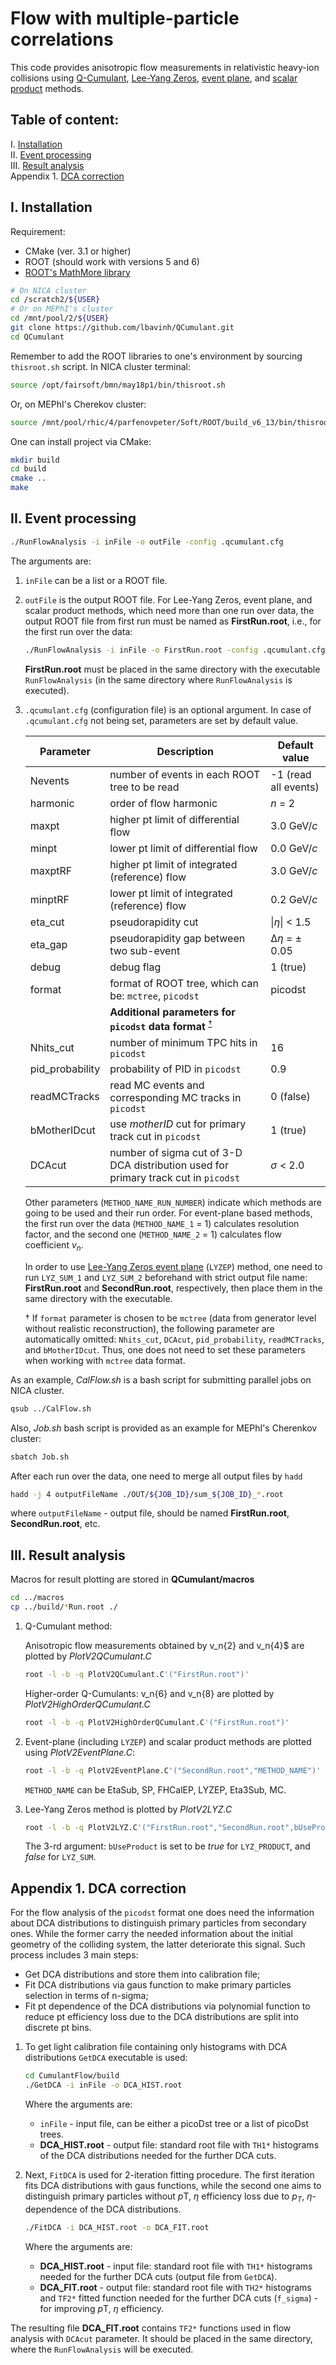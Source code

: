 # Flow with multiple-particle correlations

This code provides anisotropic flow measurements in relativistic heavy-ion collisions using
[Q-Cumulant](http://arxiv.org/abs/1010.0233),
[Lee-Yang Zeros](http://arxiv.org/abs/nucl-th/0402053),
[event plane](http://arxiv.org/abs/nucl-ex/9805001), and
[scalar product](http://arxiv.org/abs/0809.2949) methods.

## Table of content:

I. [Installation](#Installation) \
II. [Event processing](#EventProcessing) \
III. [Result analysis](#ResultAnalysis) \
Appendix 1. [DCA correction](#Append1)

## I. Installation <a name="Installation"></a>

Requirement: 
- CMake (ver. 3.1 or higher)
- ROOT (should work with versions 5 and 6)
- [ROOT's MathMore library](https://root.cern/manual/math/#mathmore-library)

```bash
# On NICA cluster
cd /scratch2/${USER}
# Or on MEPhI's cluster
cd /mnt/pool/2/${USER}
git clone https://github.com/lbavinh/QCumulant.git
cd QCumulant
```
Remember to add the ROOT libraries to one's environment by sourcing `thisroot.sh` script. In NICA cluster terminal:
```sh
source /opt/fairsoft/bmn/may18p1/bin/thisroot.sh
```
Or, on MEPhI's Cherekov cluster:
```sh
source /mnt/pool/rhic/4/parfenovpeter/Soft/ROOT/build_v6_13/bin/thisroot.sh
```

One can install project via CMake:
```bash
mkdir build
cd build
cmake ..
make
```

## II. Event processing <a name="EventProcessing"></a>


```bash
./RunFlowAnalysis -i inFile -o outFile -config .qcumulant.cfg
```
The arguments are:

1. `inFile` can be a list or a ROOT file.

2. `outFile` is the output ROOT file. For Lee-Yang Zeros, event plane, and scalar product methods, which need more than one run over data, the output ROOT file from first run must be named as **FirstRun.root**, i.e., for the first run over the data:

    ```bash
    ./RunFlowAnalysis -i inFile -o FirstRun.root -config .qcumulant.cfg
    ```
    **FirstRun.root** must be placed in the same directory with the executable `RunFlowAnalysis` (in the same directory where `RunFlowAnalysis` is executed).

3. `.qcumulant.cfg` (configuration file) is an optional argument. In case of `.qcumulant.cfg` not being set, parameters are set by default value.

    | Parameter       | Description                                                                         | Default value 
    | --------------- | -----------                                                                         | -------------------- 
    | Nevents         | number of events in each ROOT tree to be read                                       | -1 (read all events)
    | harmonic        | order of flow harmonic                                                              | *n* = 2
    | maxpt           | higher pt limit of differential flow                                                | 3.0 GeV/*c*
    | minpt           | lower pt limit of differential flow                                                 | 0.0 GeV/*c* 
    | maxptRF         | higher pt limit of integrated (reference) flow                                      | 3.0 GeV/*c*
    | minptRF         | lower pt limit of integrated (reference) flow                                       | 0.2 GeV/*c*
    | eta_cut         | pseudorapidity cut                                                                  | \|*η*\| < 1.5
    | eta_gap         | pseudorapidity gap between two sub-event                                            | Δ*η* = ± 0.05
    | debug           | debug flag                                                                          | 1 (true)
    | format          | format of ROOT tree, which can be: `mctree`, `picodst`                              | picodst
    | | **Additional parameters for `picodst` data format** <sup>[†](#myfootnote1)</sup>|
    | Nhits_cut       | number of minimum TPC hits in `picodst`                                             | 16
    | pid_probability | probability of PID in `picodst`                                                     | 0.9
    | readMCTracks    | read MC events and corresponding MC tracks in `picodst`                             | 0 (false)
    | bMotherIDcut    | use *motherID* cut for primary track cut in `picodst`                               | 1 (true)
    | DCAcut          | number of sigma cut of 3-D DCA distribution used for primary track cut in `picodst` | *σ* < 2.0

    Other parameters (`METHOD_NAME_RUN_NUMBER`) indicate which methods are going to be used and their run order. For event-plane based methods, the first run over the data (`METHOD_NAME_1` = 1) calculates resolution factor, and the second one (`METHOD_NAME_2` = 1) calculates flow coefficient $v_n$.

    In order to use [Lee-Yang Zeros event plane](http://arxiv.org/abs/0801.3915) (`LYZEP`) method, one need to run `LYZ_SUM_1` and `LYZ_SUM_2` beforehand with strict output file name: **FirstRun.root** and **SecondRun.root**, respectively, then place them in the same directory with the executable.

    <a name="myfootnote1">†</a> If `format` parameter is chosen to be `mctree` (data from generator level without realistic reconstruction), the following parameter are automatically omitted: `Nhits_cut`, `DCAcut`, `pid_probability`, `readMCTracks`, and `bMotherIDcut`. Thus, one does not need to set these parameters when working with `mctree` data format.

As an example, *CalFlow.sh* is a bash script for submitting parallel jobs on NICA cluster. 
```sh
qsub ../CalFlow.sh
```
Also, *Job.sh* bash script is provided as an example for MEPhI's Cherenkov cluster:
```sh
sbatch Job.sh
```
After each run over the data, one need to merge all output files by `hadd`
```sh
hadd -j 4 outputFileName ./OUT/${JOB_ID}/sum_${JOB_ID}_*.root
```
where `outputFileName` - output file, should be named **FirstRun.root**, **SecondRun.root**, etc.
## III. Result analysis <a name="ResultAnalysis"></a>

Macros for result plotting are stored in **QCumulant/macros**
```sh
cd ../macros
cp ../build/*Run.root ./
```
1. Q-Cumulant method:

    Anisotropic flow measurements obtained by v_n{2} and v_n{4}$ are plotted by *PlotV2QCumulant.C* 
    ```sh
    root -l -b -q PlotV2QCumulant.C'("FirstRun.root")'
    ```
    Higher-order Q-Cumulants: v_n{6} and v_n{8} are plotted by *PlotV2HighOrderQCumulant.C*
    ```sh
    root -l -b -q PlotV2HighOrderQCumulant.C'("FirstRun.root")'
    ```
2. Event-plane (including `LYZEP`) and scalar product methods are plotted using *PlotV2EventPlane.C*:
    ```sh
    root -l -b -q PlotV2EventPlane.C'("SecondRun.root","METHOD_NAME")'
    ```
    `METHOD_NAME` can be EtaSub, SP, FHCalEP, LYZEP, Eta3Sub, MC.
3. Lee-Yang Zeros method is plotted by *PlotV2LYZ.C*
    ```sh
    root -l -b -q PlotV2LYZ.C'("FirstRun.root","SecondRun.root",bUseProduct)'
    ```
    The 3-rd argument: `bUseProduct` is set to be *true* for `LYZ_PRODUCT`, and *false* for `LYZ_SUM`.

## Appendix 1. DCA correction<a name="Append1"></a>

For the flow analysis of the `picodst` format one does need the information about DCA distributions to distinguish primary particles from secondary ones. While the former carry the needed information about the initial geometry of the colliding system, the latter deteriorate this signal. Such process includes 3 main steps:
- Get DCA distributions and store them into calibration file;
- Fit DCA distributions via gaus function to make primary particles selection in terms of n-sigma;
- Fit pt dependence of the DCA distributions via polynomial function to reduce pt efficiency loss due to the DCA distributions are split into discrete pt bins.

1. To get light calibration file containing only histograms with DCA distributions `GetDCA` executable is used:  
    ```sh
    cd CumulantFlow/build
    ./GetDCA -i inFile -o DCA_HIST.root
    ```
    Where the arguments are:
    - `inFile` - input file, can be either a picoDst tree or a list of picoDst trees.
    - **DCA_HIST.root** - output file: standard root file with `TH1*` histograms of the DCA distributions needed for the further DCA cuts.

2. Next, `FitDCA` is used for 2-iteration fitting procedure. The first iteration fits DCA distributions with gaus functions, while the second one aims to distinguish primary particles without *p*T, *η* efficiency loss due to $p_{T}$, $\eta$-dependence of the DCA distributions.
    ```sh
    ./FitDCA -i DCA_HIST.root -o DCA_FIT.root
    ``` 
    Where the arguments are:  
    - **DCA_HIST.root** - input file: standard root file with `TH1*` histograms needed for the further DCA cuts (output file from `GetDCA`).
    - **DCA_FIT.root** - output file: standard root file with `TH2*` histograms and `TF2*` fitted function needed for the further DCA cuts (`f_sigma`) - for improving *p*T, *η* efficiency.

The resulting file **DCA_FIT.root** contains `TF2*` functions used in flow analysis with `DCAcut` parameter. It should be placed in the same directory, where the `RunFlowAnalysis` will be executed.